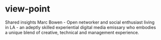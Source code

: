 # view-point
Shared insights
Marc Bowen - Open networker and social enthusiast living in LA - an adeptly skilled experiential digital media emissary who embodies a unique blend of creative, technical and management experience.
